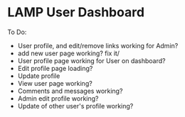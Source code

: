 # LAMP User Dashboard

To Do:


- User profile, and edit/remove links working for Admin?
- add new user page working? fix it/
- User profile page working for User on dashboard?
- Edit profile page loading?
- Update profile
- View user page working?
- Comments and messages working?
- Admin edit profile working?
- Update of other user's profile working?


